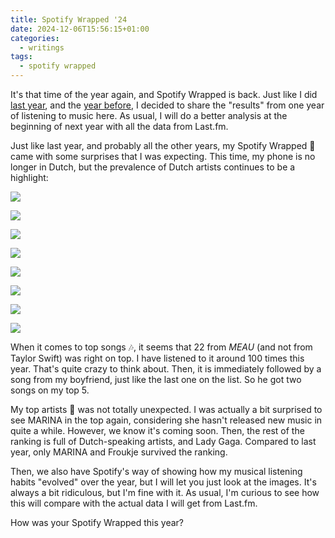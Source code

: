 ```yaml
---
title: Spotify Wrapped '24
date: 2024-12-06T15:56:15+01:00
categories:
  - writings
tags:
  - spotify wrapped
---
```


It's that time of the year again, and Spotify Wrapped is back. Just like I did [last year](/2023/11/30/spotify-wrapped/), and the [year before](/2023/01/02/year-in-music/#spotify-wrapped), I decided to share the "results" from one year of listening to music here. As usual, I will do a better analysis at the beginning of next year with all the data from Last.fm.

<!--more-->

Just like last year, and probably all the other years, my Spotify Wrapped 🎁 came with some surprises that I was expecting. This time, my phone is no longer in Dutch, but the prevalence of Dutch artists continues to be a highlight:

<div class='fg fw' style='grid-template-columns: repeat(4, 1fr)'>

![](cdn:/2024-12-spotify-wrapped-top-artist)

![](cdn:/2024-12-spotify-wrapped-top-artists)

![](cdn:/2024-12-spotify-wrapped-top-song)

![](cdn:/2024-12-spotify-wrapped-top-songs)

![](cdn:/2024-12-spotify-wrapped-minutes)

![](cdn:/2024-12-spotify-wrapped-january)

![](cdn:/2024-12-spotify-wrapped-july)

![](cdn:/2024-12-spotify-wrapped-september)

</div>

When it comes to top songs 🎶, it seems that 22 from *MEAU* (and not from Taylor Swift) was right on top. I have listened to it around 100 times this year. That's quite crazy to think about. Then, it is immediately followed by a song from my boyfriend, just like the last one on the list. So he got two songs on my top 5.

My top artists 🎤 was not totally unexpected. I was actually a bit surprised to see MARINA in the top again, considering she hasn't released new music in quite a while. However, we know it's coming soon. Then, the rest of the ranking is full of Dutch-speaking artists, and Lady Gaga. Compared to last year, only MARINA and Froukje survived the ranking.

Then, we also have Spotify's way of showing how my musical listening habits "evolved" over the year, but I will let you just look at the images. It's always a bit ridiculous, but I'm fine with it. As usual, I'm curious to see how this will compare with the actual data I will get from Last.fm.

How was your Spotify Wrapped this year?
